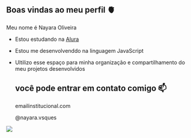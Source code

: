 ## Boas vindas ao meu perfil 🫀

Meu nome é Nayara Oliveira

- Estou estudando na [Alura](https://www.alura.com.br)
- Estou me desenvolvenddo na linguagem JavaScript
- Ultilizo esse espaço para minha organização e compartilhamento do meu projetos desenvolvidos

  ## você pode entrar em contato comigo 📫

  emailinstitucional.com

  @nayara.vsques

![](https://media1.tenor.com/m/4BkgkX0YgFIAAAAd/amoroso-m%C3%A1rcio-amoroso.gif)
